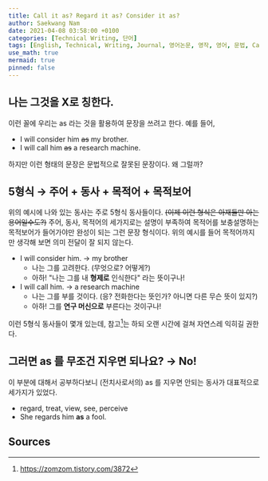 ```yaml
---
title: Call it as? Regard it as? Consider it as?
author: Saekwang Nam
date: 2021-04-08 03:58:00 +0100
categories: [Technical Writing, 단어]
tags: [English, Technical, Writing, Journal, 영어논문, 영작, 영어, 문법, Call it, call it as, Regard it, Consider it, as]
use_math: true
mermaid: true
pinned: false
---
```


## 나는 그것을 X로 칭한다.
이런 꼴에 우리는 as 라는 것을 활용하여 문장을 쓰려고 한다. 예를 들어,
- I will consider him ~~as~~ my brother.
- I will call him ~~as~~ a research machine.

하지만 이런 형태의 문장은 문법적으로 잘못된 문장이다. 왜 그럴까?

## 5형식 $\rightarrow$ 주어 + 동사 + 목적어 + 목적보어
위의 예시에 나와 있는 동사는 주로 5형식 동사들이다. ~~(이제 이런 형식은 아재들만 아는 용어일수도?)~~ 주어, 동사, 목적어의 세가지로는 설명이 부족하여 목적어를 보충설명하는 목적보어가 들어가야만 완성이 되는 그런 문장 형식이다. 위의 예시를 들어 목적어까지만 생각해 보면 의미 전달이 잘 되지 않는다.
- I will consider him. $\rightarrow$ my brother
  - 나는 그를 고려한다. (무엇으로? 어떻게?)
  - 아하! "나는 그를 내 **형제로** 인식한다" 라는 뜻이구나!
- I will call him. $\rightarrow$ a research machine
  - 나는 그를 부를 것이다. (응? 전화한다는 뜻인가? 아니면 다른 무슨 뜻이 있지?)
  - 아하! 그를 **연구 머신으로** 부른다는 것이구나!

이런 5형식 동사들이 몇개 있는데, 참고[^fn_1]는 하되 오랜 시간에 걸쳐 자연스레 익히길 권한다.

## 그러면 as 를 무조건 지우면 되나요? $\rightarrow$ No!
이 부분에 대해서 공부하다보니 (전치사로서의) as 를 지우면 안되는 동사가 대표적으로 세가지가 있었다.
- regard, treat, view, see, perceive
- She regards him **as** a fool.


## Sources
[^fn_1]: https://zomzom.tistory.com/3872